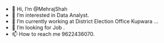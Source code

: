 - 👋 Hi, I’m @MehrajShah
- 👀 I’m interested in  Data Analyst.
- 🌱 I’m currently working at District Election Office Kupwara  ...
- 💞️ I’m looking for Job .
- 📫 How to reach me  9622436070.
<!---
MehrajShah/MehrajShah is a ✨ special ✨ repository because its `README.md` (this file) appears on your GitHub profile.
You can click the Preview link to take a look at your changes.
--->
